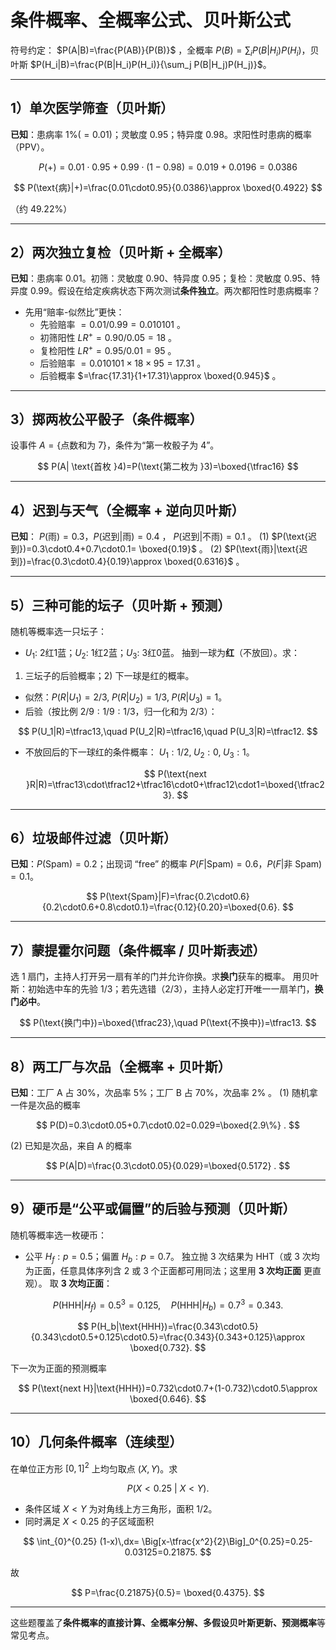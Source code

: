 # 条件概率、全概率公式、贝叶斯公式

符号约定： $P(A|B)=\frac{P(AB)}{P(B)}$ ，全概率 $P(B)=\sum_i P(B|H_i)P(H_i)$，贝叶斯 $P(H_i|B)=\frac{P(B|H_i)P(H_i)}{\sum_j P(B|H_j)P(H_j)}$。

---

## 1）单次医学筛查（贝叶斯）

**已知**：患病率 $1\%(=0.01)$；灵敏度 $0.95$；特异度 $0.98$。求阳性时患病的概率（PPV）。

$$
P(+)=0.01\cdot0.95+0.99\cdot(1-0.98)=0.019+0.0196=0.0386
$$

$$
P(\text{病}|+)=\frac{0.01\cdot0.95}{0.0386}\approx \boxed{0.4922}
$$

（约 49.22%）

---

## 2）两次独立复检（贝叶斯 + 全概率）

**已知**：患病率 $0.01$。初筛：灵敏度 0.90、特异度 0.95；复检：灵敏度 0.95、特异度 0.99。假设在给定疾病状态下两次测试**条件独立**。两次都阳性时患病概率？

* 先用“赔率-似然比”更快：
  - 先验赔率 $=0.01/0.99=0.010101$ 。
  - 初筛阳性 $LR^+=0.90/0.05=18$ 。
  - 复检阳性 $LR^+=0.95/0.01=95$ 。
  - 后验赔率 $=0.010101\times18\times95=17.31$ 。
  - 后验概率 $=\frac{17.31}{1+17.31}\approx \boxed{0.945}$ 。

---

## 3）掷两枚公平骰子（条件概率）

设事件 $A=\{\text{点数和为 }7\}$，条件为“第一枚骰子为 4”。

$$
P(A| \text{首枚 }4)=P(\text{第二枚为 }3)=\boxed{\tfrac16}
$$

---

## 4）迟到与天气（全概率 + 逆向贝叶斯）

**已知**： $P(\text{雨})=0.3$，$P(\text{迟到}|\text{雨})=0.4$ ， $P(\text{迟到}|\text{不雨})=0.1$ 。
(1)  $P(\text{迟到})=0.3\cdot0.4+0.7\cdot0.1= \boxed{0.19}$ 。
(2)  $P(\text{雨}|\text{迟到})=\frac{0.3\cdot0.4}{0.19}\approx \boxed{0.6316}$ 。

---

## 5）三种可能的坛子（贝叶斯 + 预测）

随机等概率选一只坛子：

* $U_1$: 2红1蓝；$U_2$: 1红2蓝；$U_3$: 3红0蓝。
  抽到一球为**红**（不放回）。求：

1. 三坛子的后验概率；2) 下一球是红的概率。

* 似然：$P(R|U_1)=2/3,\;P(R|U_2)=1/3,\;P(R|U_3)=1$。
* 后验（按比例 $2/9:1/9:1/3$，归一化和为 $2/3$）：

$$
P(U_1|R)=\tfrac13,\quad P(U_2|R)=\tfrac16,\quad P(U_3|R)=\tfrac12.
$$

* 不放回后的下一球红的条件概率：
  $U_1:1/2,\;U_2:0,\;U_3:1$。

  $$
  P(\text{next }R|R)=\tfrac13\cdot\tfrac12+\tfrac16\cdot0+\tfrac12\cdot1=\boxed{\tfrac23}.
  $$

---

## 6）垃圾邮件过滤（贝叶斯）

**已知**：$P(\text{Spam})=0.2$；出现词 “free” 的概率 $P(F|\text{Spam})=0.6$，$P(F|\text{非 Spam})=0.1$。

$$
P(\text{Spam}|F)=\frac{0.2\cdot0.6}{0.2\cdot0.6+0.8\cdot0.1}=\frac{0.12}{0.20}=\boxed{0.6}.
$$

---

## 7）蒙提霍尔问题（条件概率 / 贝叶斯表述）

选 1 扇门，主持人打开另一扇有羊的门并允许你换。求**换门**获车的概率。
用贝叶斯：初始选中车的先验 $1/3$；若先选错（$2/3$），主持人必定打开唯一一扇羊门，**换门必中**。

$$
P(\text{换门中})=\boxed{\tfrac23},\quad P(\text{不换中})=\tfrac13.
$$

---

## 8）两工厂与次品（全概率 + 贝叶斯）

**已知**：工厂 A 占 30%，次品率 5%；工厂 B 占 70%，次品率 2% 。
(1) 随机拿一件是次品的概率

$$
P(D)=0.3\cdot0.05+0.7\cdot0.02=0.029=\boxed{2.9\%} .
$$

(2) 已知是次品，来自 A 的概率

$$
P(A|D)=\frac{0.3\cdot0.05}{0.029}=\boxed{0.5172} .
$$

---

## 9）硬币是“公平或偏置”的后验与预测（贝叶斯）

随机等概率选一枚硬币：

* 公平 $H_f:p=0.5$；偏置 $H_b:p=0.7$。
  独立抛 3 次结果为 HHT（或 3 次均为正面，任意具体序列含 2 或 3 个正面都可用同法；这里用 **3 次均正面** 更直观）。
  取 **3 次均正面**：

$$
P(\text{HHH}|H_f)=0.5^3=0.125,\quad P(\text{HHH}|H_b)=0.7^3=0.343.
$$

$$
P(H_b|\text{HHH})=\frac{0.343\cdot0.5}{0.343\cdot0.5+0.125\cdot0.5}=\frac{0.343}{0.343+0.125}\approx \boxed{0.732}.
$$

下一次为正面的预测概率

$$
P(\text{next H}|\text{HHH})=0.732\cdot0.7+(1-0.732)\cdot0.5\approx \boxed{0.646}.
$$

---

## 10）几何条件概率（连续型）

在单位正方形 $[0,1]^2$ 上均匀取点 $(X,Y)$。求

$$
P\big(X<0.25\ \big|\ X<Y\big).
$$

* 条件区域 $X<Y$ 为对角线上方三角形，面积 $1/2$。
* 同时满足 $X<0.25$ 的子区域面积

$$
\int_{0}^{0.25} (1-x)\,dx= \Big[x-\tfrac{x^2}{2}\Big]_0^{0.25}=0.25-0.03125=0.21875.
$$

故

$$
P=\frac{0.21875}{0.5}= \boxed{0.4375}.
$$

---

这些题覆盖了**条件概率的直接计算、全概率分解、多假设贝叶斯更新、预测概率**等常见考点。
